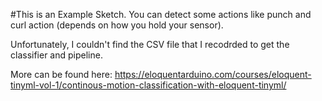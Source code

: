 #This is an Example Sketch.
You can detect some actions like punch and curl action (depends on how you hold your sensor).

Unfortunately, I couldn't find the CSV file that I recodrded to get the classifier and pipeline.

More can be found here: https://eloquentarduino.com/courses/eloquent-tinyml-vol-1/continous-motion-classification-with-eloquent-tinyml/

